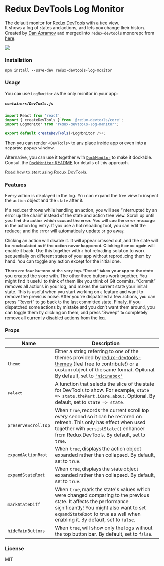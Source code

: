 # Redux DevTools Log Monitor

The default monitor for [Redux DevTools](https://github.com/gaearon/redux-devtools) with a tree view.  
It shows a log of states and actions, and lets you change their history. Created by [Dan Abramov](http://github.com/gaearon) and merged into `redux-devtools` monorepo from [here](https://github.com/gaearon/redux-devtools-log-monitor).

![](http://i.imgur.com/J4GeW0M.gif)

### Installation

```
npm install --save-dev redux-devtools-log-monitor
```

### Usage

You can use `LogMonitor` as the only monitor in your app:

##### `containers/DevTools.js`

```js
import React from 'react';
import { createDevTools } from '@redux-devtools/core';
import LogMonitor from 'redux-devtools-log-monitor';

export default createDevTools(<LogMonitor />);
```

Then you can render `<DevTools>` to any place inside app or even into a separate popup window.

Alternative, you can use it together with [`DockMonitor`](https://github.com/reduxjs/redux-devtools/tree/master/packages/redux-devtools-dock-monitor) to make it dockable.  
Consult the [`DockMonitor` README](https://github.com/reduxjs/redux-devtools/tree/master/packages/redux-devtools-dock-monitor) for details of this approach.

[Read how to start using Redux DevTools.](https://github.com/reduxjs/redux-devtools)

### Features

Every action is displayed in the log. You can expand the tree view to inspect the `action` object and the `state` after it.

If a reducer throws while handling an action, you will see “Interrupted by an error up the chain” instead of the state and action tree view. Scroll up until you find the action which caused the error. You will see the error message in the action log entry. If you use a hot reloading tool, you can edit the reducer, and the error will automatically update or go away.

Clicking an action will disable it. It will appear crossed out, and the state will be recalculated as if the action never happened. Clicking it once again will enable it back. Use this together with a hot reloading solution to work sequentially on different states of your app without reproducing them by hand. You can toggle any action except for the initial one.

There are four buttons at the very top. “Reset” takes your app to the state you created the store with. The other three buttons work together. You might find it useful to think of them like you think of Git commits. “Commit” removes all actions in your log, and makes the current state your initial state. This is useful when you start working on a feature and want to remove the previous noise. After you’ve dispatched a few actions, you can press “Revert” to go back to the last committed state. Finally, if you dispatched some actions by mistake and you don’t want them around, you can toggle them by clicking on them, and press “Sweep” to completely remove all currently disabled actions from the log.

### Props

| Name                | Description                                                                                                                                                                                                                                                                                                                         |
| ------------------- | ----------------------------------------------------------------------------------------------------------------------------------------------------------------------------------------------------------------------------------------------------------------------------------------------------------------------------------- |
| `theme`             | Either a string referring to one of the themes provided by [redux-devtools-themes](https://github.com/gaearon/redux-devtools-themes) (feel free to contribute!) or a custom object of the same format. Optional. By default, set to [`'nicinabox'`](https://github.com/gaearon/redux-devtools-themes/blob/master/src/nicinabox.js). |
| `select`            | A function that selects the slice of the state for DevTools to show. For example, `state => state.thePart.iCare.about`. Optional. By default, set to `state => state`.                                                                                                                                                              |
| `preserveScrollTop` | When `true`, records the current scroll top every second so it can be restored on refresh. This only has effect when used together with `persistState()` enhancer from Redux DevTools. By default, set to `true`.                                                                                                                   |
| `expandActionRoot`  | When `true`, displays the action object expanded rather than collapsed. By default, set to `true`.                                                                                                                                                                                                                                  |
| `expandStateRoot`   | When `true`, displays the state object expanded rather than collapsed. By default, set to `true`.                                                                                                                                                                                                                                   |
| `markStateDiff`     | When `true`, mark the state's values which were changed comparing to the previous state. It affects the performance significantly! You might also want to set `expandStateRoot` to `true` as well when enabling it. By default, set to `false`.                                                                                     |
| `hideMainButtons`   | When `true`, will show only the logs without the top button bar. By default, set to `false`.                                                                                                                                                                                                                                        |

### License

MIT
